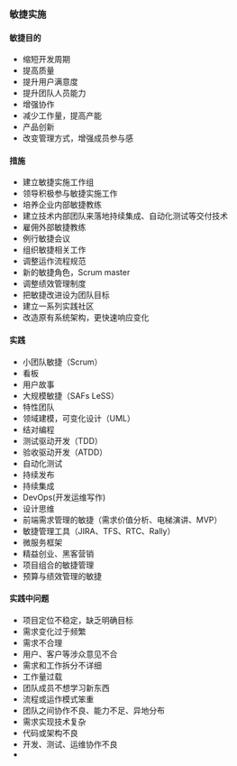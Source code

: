### 敏捷实施 ###
#### 敏捷目的 ####
- 缩短开发周期
- 提高质量
- 提升用户满意度
- 提升团队人员能力
- 增强协作
- 减少工作量，提高产能
- 产品创新
- 改变管理方式，增强成员参与感

#### 措施 ####
- 建立敏捷实施工作组
- 领导积极参与敏捷实施工作
- 培养企业内部敏捷教练
- 建立技术内部团队来落地持续集成、自动化测试等交付技术
- 雇佣外部敏捷教练
- 例行敏捷会议
- 组织敏捷相关工作
- 调整运作流程规范
- 新的敏捷角色，Scrum master
- 调整绩效管理制度
- 把敏捷改进设为团队目标
- 建立一系列实践社区
- 改造原有系统架构，更快速响应变化

#### 实践 ####
- 小团队敏捷（Scrum）
- 看板
- 用户故事
- 大规模敏捷（SAFs LeSS）
- 特性团队
- 领域建模，可变化设计（UML）
- 结对编程
- 测试驱动开发（TDD）
- 验收驱动开发（ATDD）
- 自动化测试
- 持续发布
- 持续集成
- DevOps(开发运维写作)
- 设计思维
- 前端需求管理的敏捷（需求价值分析、电梯演讲、MVP）
- 敏捷管理工具（JIRA、TFS、RTC、Rally）
- 微服务框架
- 精益创业、黑客营销
- 项目组合的敏捷管理
- 预算与绩效管理的敏捷

#### 实践中问题 ####
- 项目定位不稳定，缺乏明确目标
- 需求变化过于频繁
- 需求不合理
- 用户、客户等涉众意见不合
- 需求和工作拆分不详细
- 工作量过载
- 团队成员不想学习新东西
- 流程或运作模式笨重
- 团队之间协作不良、能力不足、异地分布
- 需求实现技术复杂
- 代码或架构不良
- 开发、测试、运维协作不良
-

